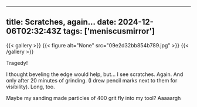 
---
title: Scratches, again...
date: 2024-12-06T02:32:43Z
tags: ['meniscusmirror']
---

{{< gallery >}}
{{< figure alt="None" src="09e2d32bb854b789.jpg" >}}
{{< /gallery >}}


Tragedy! 

I thought beveling the edge would help, but... I see scratches. Again. And only after 20 minutes of grinding. (I drew pencil marks next to them for visibility). Long, too.

Maybe my sanding made particles of 400 grit fly into my tool? Aaaaargh
